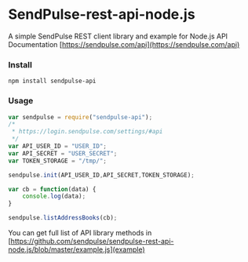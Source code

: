# SendPulse-rest-api-node.js
A simple SendPulse REST client library and example for Node.js
API Documentation [https://sendpulse.com/api](https://sendpulse.com/api)

### Install

```
npm install sendpulse-api
```

### Usage

```javascript
var sendpulse = require("sendpulse-api");
/*
 * https://login.sendpulse.com/settings/#api
 */
var API_USER_ID = "USER_ID";
var API_SECRET = "USER_SECRET";
var TOKEN_STORAGE = "/tmp/";

sendpulse.init(API_USER_ID,API_SECRET,TOKEN_STORAGE);

var cb = function(data) {
    console.log(data);
}

sendpulse.listAddressBooks(cb);
```

You can get full list of API library methods in [https://github.com/sendpulse/sendpulse-rest-api-node.js/blob/master/example.js](example)

